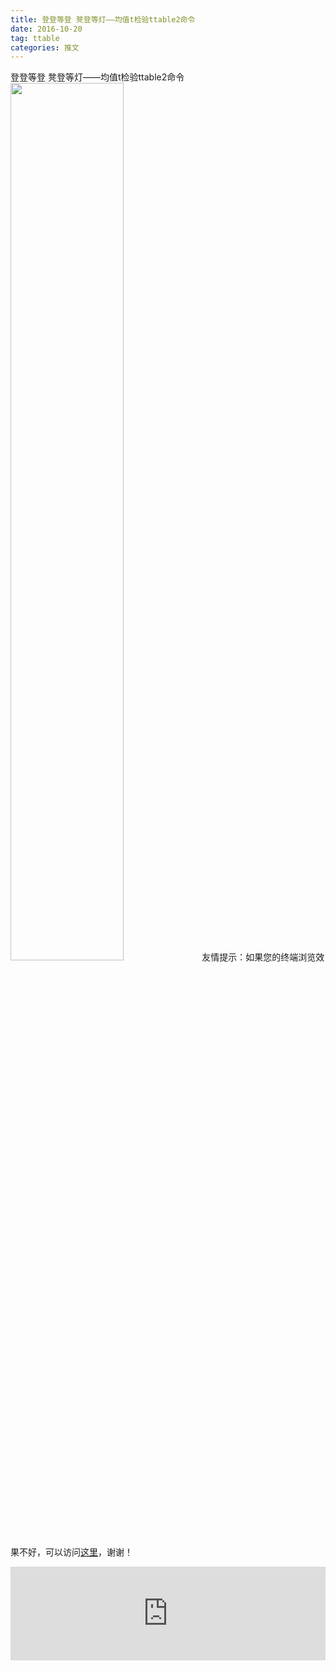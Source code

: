 ```yaml
---
title: 登登等登 凳登等灯——均值t检验ttable2命令
date: 2016-10-20
tag: ttable
categories: 推文
---
```

登登等登 凳登等灯——均值t检验ttable2命令
<img src="http://mmbiz.qpic.cn/mmbiz_png/ACviaWTBFxhY6mBLZsLXibqKsTaN9qvDTwXkYHp4S2rvATYUULylNhXLujDaD1jtmsUAwap1LcPhJ2Jh6XS0yDZg/0?wx_fmt.png" style="width: 60%; height: auto;"/><!--more-->
友情提示：如果您的终端浏览效果不好，可以访问[这里](https://stata-club.github.io/stata_article/2016-10-20.html)，谢谢！
<iframe src="https://stata-club.github.io/stata_article/2016-10-20.html" id="iframepage" frameborder="0" scrolling="no" marginheight="0" marginwidth="0" width="100%" onLoad="iFrameHeight()"></iframe>
<script type="text/javascript" language="javascript">
function iFrameHeight() {
var ifm= document.getElementById("iframepage");
var subWeb = document.frames ? document.frames["iframepage"].document : ifm.contentDocument;   
if(ifm != null && subWeb != null) {
 ifm.height = subWeb.body.scrollHeight;
} 
} 
</script> 